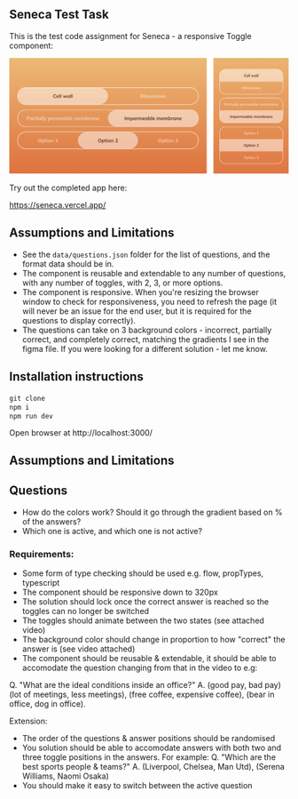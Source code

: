 ## Seneca Test Task
This is the test code assignment for Seneca - a responsive Toggle component:

![](https://github.com/lumenwrites/seneca/blob/main/assets/toggles-screenshot.png)

Try out the completed app here:

https://seneca.vercel.app/

## Assumptions and Limitations
- See the `data/questions.json` folder for the list of questions, and the format data should be in.
- The component is reusable and extendable to any number of questions, with any number of toggles, with 2, 3, or more options.
- The component is responsive. When you're resizing the browser window to check for responsiveness, you need to refresh the page (it will never be an issue for the end user, but it is required for the questions to display correctly).
- The questions can take on 3 background colors - incorrect, partially correct, and completely correct, matching the gradients I see in the figma file. If you were looking for a different solution - let me know.

## Installation instructions
```
git clone
npm i
npm run dev
```
Open browser at http://localhost:3000/

## Assumptions and Limitations

## Questions
- How do the colors work? Should it go through the gradient based on % of the answers?
- Which one is active, and which one is not active?

### Requirements:
- Some form of type checking should be used e.g. flow, propTypes, typescript
- The component should be responsive down to 320px
- The solution should lock once the correct answer is reached so the toggles can no longer be switched
- The toggles should animate between the two states (see attached video)
- The background color should change in proportion to how "correct" the answer is (see video attached)
- The component should be reusable & extendable, it should be able to accomodate the question changing from that in the video to e.g:

Q. "What are the ideal conditions inside an office?"
A. (good pay, bad pay) (lot of meetings, less meetings), (free coffee, expensive coffee), (bear in office, dog in office).

Extension:

- The order of the questions & answer positions should be randomised
- You solution should be able to accomodate answers with both two and three toggle positions in the answers. For example:
  Q. "Which are the best sports people & teams?"
  A. (Liverpool, Chelsea, Man Utd), (Serena Williams, Naomi Osaka)
- You should make it easy to switch between the active question
